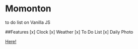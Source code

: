 # Momonton
to do list on Vanilla JS

##Features
[x] Clock
[x] Weather
[x] To Do List
[x] Daily Photo


[Here!]()
